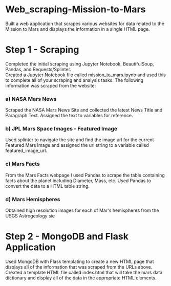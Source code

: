 # Web_scraping-Mission-to-Mars
Built a web application that scrapes various websites for data related to the Mission to Mars and displays the information in a single HTML page.

# Step 1 - Scraping
Completed the initial scraping using Jupyter Notebook, BeautifulSoup, Pandas, and Requests/Splinter. <br>
Created a Jupyter Notebook file called mission_to_mars.ipynb and used this to complete all of your scraping and analysis tasks. The following information was scraped from the website:

<h3> a) NASA Mars News </h3>
Scraped the NASA Mars News Site and collected the latest News Title and Paragraph Text. Assigned the text to variables for reference. <br>
 <h3> b) JPL Mars Space Images - Featured Image </h3>
Used splinter to navigate the site and find the image url for the current Featured Mars Image and assigned the url string to a variable called featured_image_url.
<h3> c) Mars Facts </h3>
From the Mars Facts webpage I used Pandas to scrape the table containing facts about the planet including Diameter, Mass, etc.
Used Pandas to convert the data to a HTML table string.
<h3> d) Mars Hemispheres </h3>
Obtained high resolution images for each of Mar's hemispheres from the USGS Astrogeology sie


# Step 2 - MongoDB and Flask Application
Used MongoDB with Flask templating to create a new HTML page that displays all of the information that was scraped from the URLs above.
Created a template HTML file called index.html that will take the mars data dictionary and display all of the data in the appropriate HTML elements.
